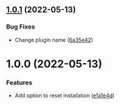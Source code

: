 ## [1.0.1](https://github.com/readwiseio/logseq-readwise-official-plugin/compare/v1.0.0...v1.0.1) (2022-05-13)


### Bug Fixes

* Change plugin name ([6a35e42](https://github.com/readwiseio/logseq-readwise-official-plugin/commit/6a35e42f1f9c7aaaab060a16ca7d6d4d754ca8b1))

# 1.0.0 (2022-05-13)


### Features

* Add option to reset installation ([e1a1e4d](https://github.com/readwiseio/logseq-readwise-official-plugin/commit/e1a1e4d35cacda86dfa05325c41e8b88ab3fceac))
